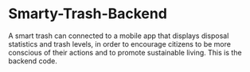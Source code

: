 # Smarty-Trash-Backend
A smart trash can connected to a mobile app that displays disposal statistics and trash levels, in order to encourage citizens to be more conscious of their actions and to promote sustainable living.  This is the backend code.
